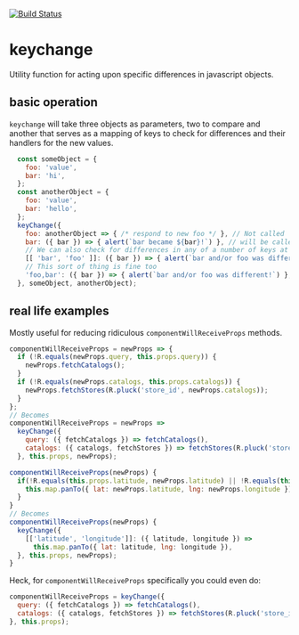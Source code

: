 [![Build Status](https://travis-ci.org/klarstrup/keychange.svg?branch=master)](https://travis-ci.org/klarstrup/keychange)

# keychange
Utility function for acting upon specific differences in javascript objects.

## basic operation

`keychange` will take three objects as parameters, two to compare and another that serves as a mapping of keys to check for differences and their handlers for the new values.

```js
  const someObject = {
    foo: 'value',
    bar: 'hi',
  };
  const anotherObject = {
    foo: 'value',
    bar: 'hello',
  };
  keyChange({
    foo: anotherObject => { /* respond to new foo */ }, // Not called
    bar: ({ bar }) => { alert(`bar became ${bar}!`) }, // will be called
    // We can also check for differences in any of a number of keys at once
    [[ 'bar', 'foo' ]]: ({ bar }) => { alert(`bar and/or foo was different!`) }, // will be called
    // This sort of thing is fine too
    'foo,bar': ({ bar }) => { alert(`bar and/or foo was different!`) }, // will be called
  }, someObject, anotherObject);
```

## real life examples
Mostly useful for reducing ridiculous `componentWillReceiveProps` methods.

```js
componentWillReceiveProps = newProps => {
  if (!R.equals(newProps.query, this.props.query)) {
    newProps.fetchCatalogs();
  }
  if (!R.equals(newProps.catalogs, this.props.catalogs)) {
    newProps.fetchStores(R.pluck('store_id', newProps.catalogs));
  }
};
// Becomes
componentWillReceiveProps = newProps =>
  keyChange({
    query: ({ fetchCatalogs }) => fetchCatalogs(),
    catalogs: ({ catalogs, fetchStores }) => fetchStores(R.pluck('store_id', catalogs)),
  }, this.props, newProps);
```

```js
componentWillReceiveProps(newProps) {
  if(!R.equals(this.props.latitude, newProps.latitude) || !R.equals(this.props.longitude, newProps.longitude) {
    this.map.panTo({ lat: newProps.latitude, lng: newProps.longitude })
  }
}
// Becomes
componentWillReceiveProps(newProps) {
  keyChange({
    [['latitude', 'longitude']]: ({ latitude, longitude }) =>
      this.map.panTo({ lat: latitude, lng: longitude }),
  }, this.props, newProps);
}
```

Heck, for `componentWillReceiveProps` specifically you could even do:
```js
componentWillReceiveProps = keyChange({
  query: ({ fetchCatalogs }) => fetchCatalogs(),
  catalogs: ({ catalogs, fetchStores }) => fetchStores(R.pluck('store_id', catalogs)),
}, this.props);
```
